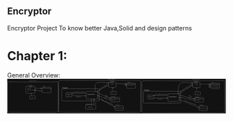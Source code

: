 ## Encryptor

Encryptor Project To know better Java,Solid and design patterns

# Chapter 1:
General Overview:
![img.png](src/main/resources/images/chapter-1-overview.png)